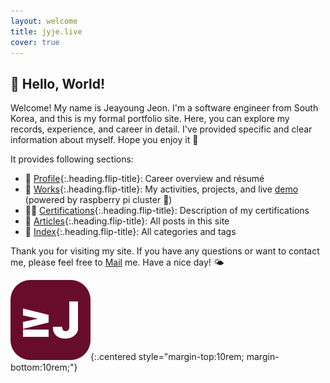 ```yaml
---
layout: welcome
title: jyje.live
cover: true
---
```

## 🎉 Hello, World!

Welcome! My name is Jeayoung Jeon. I'm a software engineer from South Korea, and this is my formal portfolio site. Here, you can explore my records, experience, and career in detail. I've provided specific and clear information about myself. Hope you enjoy it 🥰

It provides following sections:

- 💼 [Profile]{:.heading.flip-title}: Career overview and résumé 
- 🚀 [Works]{:.heading.flip-title}: My activities, projects, and live [demo] (powered by raspberry pi cluster 🐳)
- 🧑‍💻 [Certifications]{:.heading.flip-title}: Description of my certifications
- 📜 [Articles]{:.heading.flip-title}: All posts in this site
- 🔖 [Index]{:.heading.flip-title}: All categories and tags

Thank you for visiting my site. If you have any questions or want to contact me, please feel free to [Mail] me. Have a nice day! 🌤️

![Logo of this site](assets/icons/icon-128x128.png){:.centered style="margin-top:10rem; margin-bottom:10rem;"}

[Profile]: profile "my-profile --verbose"
[Résumé]: profile/resume "my-profile resume"
[Curriculum Vitae]: profile/cv "my-profile cv"
[CV]: profile/cv "my-profile cv"
[Works]: works
[Certifications]: certifications
[Articles]: articles
[Index]: index
[Blog]: blog
[Demo]: https://app.jyje.live "Demo: Raspberry Pi Cluster running 24/7"
[MAXST]: https://www.linkedin.com/company/maxst "LinkedIn profile of MAXST Co., Ltd."

[Mail]: mailto:jyjeon+portfolio@outlook.com?subject=To&nbsp;Jeayoung&nbsp;Jeon

<!-- 🧑‍💻 Set-up and Run -->

<!-- bundle install -->
<!-- bundle update --bundler -->
<!-- bundle exec jekyll serve --force_polling --livereload -->
